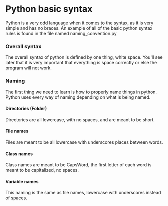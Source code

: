 # Python basic syntax

Python is a very odd language when it comes to the syntax, as it is very simple and has no braces. An example of all of the basic python syntax rules is found in the file named naming_convention.py

### Overall syntax

The overall syntax of python is defined by one thing, white space. You'll see later that it is very important that everything is space correctly or else the program will not work.

### Naming

The first thing we need to learn is how to properly name things in python. Python uses every way of naming depending on what is being named.

#### Directories (Folder)

Directories are all lowercase, with no spaces, and are meant to be short.

#### File names

Files are meant to be all lowercase with underscores places between words.

#### Class names

Class names are meant to be CapsWord, the first letter of each word is meant to be capitalized, no spaces.

#### Variable names

This naming is the same as file names, lowercase with underscores instead of spaces.
